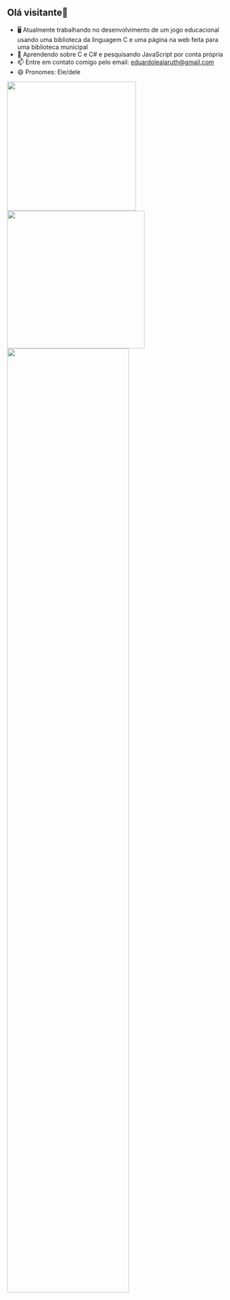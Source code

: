 ## Olá visitante👋
- 🖥️ Atualmente trabalhando no desenvolvimento de um jogo educacional usando uma biblioteca da linguagem C e uma página na web feita para uma biblioteca municipal
- 🌱 Aprendendo sobre C e C# e pesquisando JavaScript por conta própria
- 📫 Entre em contato comigo pelo email: eduardolealaruth@gmail.com
- 😄 Pronomes: Ele/dele

<div align="left"><img width="300" src="https://github-readme-stats.vercel.app/api?username=EduLeal&show_icons=true&theme=tokyonight"> <img width="320" src="https://github-readme-streak-stats.herokuapp.com?user=EduLeal&theme=tokyonight"> </div>
<div><img width="75%"src="https://github-profile-trophy.vercel.app/?username=EduLeal&theme=tokyonight&title=-Followers,-Stars,-Issues"></div>
